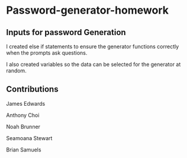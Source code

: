# Password-generator-homework

## Inputs for password Generation

I created else if statements to ensure the generator functions correctly when the prompts ask questions.

I also created variables so the data can be selected for the generator at random. 

## Contributions 

James Edwards

Anthony Choi

 Noah Brunner

Seamoana Stewart

Brian Samuels

